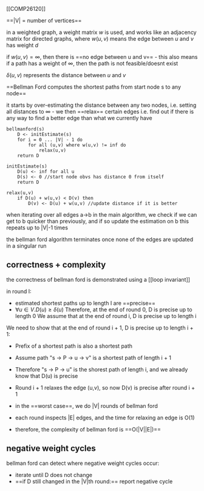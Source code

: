 [[COMP26120]]

==|V| = number of vertices==

in a weighted graph, a weight matrix $w$ is used, and works like an adjacency matrix for directed graphs, where $w(u,v)$ means the edge between $u$ and $v$ has weight $d$

if $w(u,v) = \infty$, then there is ==no edge between u and v== - this also means if a path has a weight of $\infty$, then the path is not feasible/doesnt exist

$\delta(u,v)$ represents the distance between $u$ and $v$

==Bellman Ford computes the shortest paths from start node s to any node==

it starts by over-estimating the distance between any two nodes, i.e. setting all distances to $\infty$ - we then ==relax== certain edges i.e. find out if there is any way to find a better edge than what we currently have

```
bellmanford(s)
	D <- initEstimate(s)
	for i = 0 ... |V| - 1 do
		for all (u,v) where w(u,v) != inf do
			relax(u,v)
	return D

initEstimate(s)
	D(u) <- inf for all u
	D(s) <- 0 //start node obvs has distance 0 from itself
	return D

relax(u,v)
	if D(u) + w(u,v) < D(v) then
		D(v) <- D(u) + w(u,v) //update distance if it is better
```

when iterating over all edges a->b in the main algorithm, we check if we can get to b quicker than previously, and if so update the estimation on b
this repeats up to |V|-1 times

the bellman ford algorithm terminates once none of the edges are updated in a singular run

## correctness + complexity

the correctness of bellman ford is demonstrated using a [[loop invariant]]

in round I:
- estimated shortest paths up to length I are ==precise==
- $\forall u \in V . D(u) \geq \delta(u)$
Therefore, at the end of round 0, D is precise up to length 0
We assume that at the end of round i, D is precise up to length i

We need to show that at the end of round i + 1, D is precise up to length i + 1:
- Prefix of a shortest path is also a shortest path
- Assume path "s -> P -> u -> v" is a shortest path of length i + 1
- Therefore "s -> P -> u" is the shorest path of length i, and we already know that D(u) is precise
- Round i + 1 relaxes the edge (u,v), so now D(v) is precise after round i + 1

- in the ==worst case==, we do |V| rounds of bellman ford
- each round inspects |E| edges, and the time for relaxing an edge is O(1)
- therefore, the complexity of bellman ford is ==O(|V||E|)==

## negative weight cycles

bellman ford can detect where negative weight cycles occur:
- iterate until D does not change
- ==if D still changed in the |V|th round:== report negative cycle
